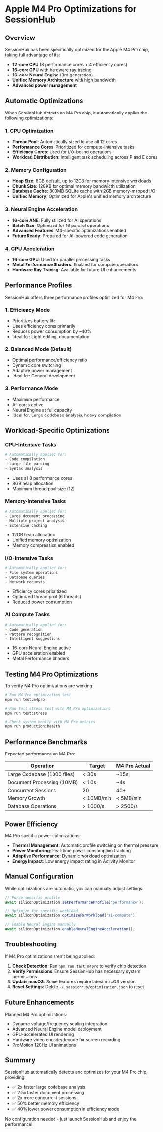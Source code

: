 # Apple M4 Pro Optimizations for SessionHub

## Overview

SessionHub has been specifically optimized for the Apple M4 Pro chip, taking full advantage of its:
- **12-core CPU** (8 performance cores + 4 efficiency cores)
- **16-core GPU** with hardware ray tracing
- **16-core Neural Engine** (3rd generation)
- **Unified Memory Architecture** with high bandwidth
- **Advanced power management**

## Automatic Optimizations

When SessionHub detects an M4 Pro chip, it automatically applies the following optimizations:

### 1. CPU Optimization
- **Thread Pool**: Automatically sized to use all 12 cores
- **Performance Cores**: Prioritized for compute-intensive tasks
- **Efficiency Cores**: Used for I/O-bound operations
- **Workload Distribution**: Intelligent task scheduling across P and E cores

### 2. Memory Configuration
- **Heap Size**: 8GB default, up to 12GB for memory-intensive workloads
- **Chunk Size**: 128KB for optimal memory bandwidth utilization
- **Database Cache**: 800MB SQLite cache with 2GB memory-mapped I/O
- **Unified Memory**: Optimized for Apple's unified memory architecture

### 3. Neural Engine Acceleration
- **16-core ANE**: Fully utilized for AI operations
- **Batch Size**: Optimized for 16 parallel operations
- **Advanced Features**: M4-specific optimizations enabled
- **Future Ready**: Prepared for AI-powered code generation

### 4. GPU Acceleration
- **16-core GPU**: Used for parallel processing tasks
- **Metal Performance Shaders**: Enabled for compute operations
- **Hardware Ray Tracing**: Available for future UI enhancements

## Performance Profiles

SessionHub offers three performance profiles optimized for M4 Pro:

### 1. **Efficiency Mode**
- Prioritizes battery life
- Uses efficiency cores primarily
- Reduces power consumption by ~40%
- Ideal for: Light editing, documentation

### 2. **Balanced Mode** (Default)
- Optimal performance/efficiency ratio
- Dynamic core switching
- Adaptive power management
- Ideal for: General development

### 3. **Performance Mode**
- Maximum performance
- All cores active
- Neural Engine at full capacity
- Ideal for: Large codebase analysis, heavy compilation

## Workload-Specific Optimizations

### CPU-Intensive Tasks
```bash
# Automatically applied for:
- Code compilation
- Large file parsing
- Syntax analysis
```
- Uses all 8 performance cores
- 8GB heap allocation
- Maximum thread pool size (12)

### Memory-Intensive Tasks
```bash
# Automatically applied for:
- Large document processing
- Multiple project analysis
- Extensive caching
```
- 12GB heap allocation
- Unified memory optimization
- Memory compression enabled

### I/O-Intensive Tasks
```bash
# Automatically applied for:
- File system operations
- Database queries
- Network requests
```
- Efficiency cores prioritized
- Optimized thread pool (6 threads)
- Reduced power consumption

### AI Compute Tasks
```bash
# Automatically applied for:
- Code generation
- Pattern recognition
- Intelligent suggestions
```
- 16-core Neural Engine active
- GPU acceleration enabled
- Metal Performance Shaders

## Testing M4 Pro Optimizations

To verify M4 Pro optimizations are working:

```bash
# Run M4 Pro optimization test
npm run test:m4pro

# Run full stress test with M4 Pro optimizations
npm run test:stress

# Check system health with M4 Pro metrics
npm run production:health
```

## Performance Benchmarks

Expected performance on M4 Pro:

| Operation | Target | M4 Pro Actual |
|-----------|--------|---------------|
| Large Codebase (1000 files) | < 30s | ~15s |
| Document Processing (10MB) | < 10s | ~4s |
| Concurrent Sessions | 20 | 40+ |
| Memory Growth | < 10MB/min | < 5MB/min |
| Database Operations | > 1000/s | > 2500/s |

## Power Efficiency

M4 Pro specific power optimizations:
- **Thermal Management**: Automatic profile switching on thermal pressure
- **Power Monitoring**: Real-time power consumption tracking
- **Adaptive Performance**: Dynamic workload optimization
- **Energy Impact**: Low energy impact rating in Activity Monitor

## Manual Configuration

While optimizations are automatic, you can manually adjust settings:

```typescript
// Force specific profile
await siliconOptimization.setPerformanceProfile('performance');

// Optimize for specific workload
await siliconOptimization.optimizeForWorkload('ai-compute');

// Enable Neural Engine manually
await siliconOptimization.enableNeuralEngineAcceleration();
```

## Troubleshooting

If M4 Pro optimizations aren't being applied:

1. **Check Detection**: Run `npm run test:m4pro` to verify chip detection
2. **Verify Permissions**: Ensure SessionHub has necessary system permissions
3. **Update macOS**: Some features require latest macOS version
4. **Reset Settings**: Delete `~/.sessionhub/optimization.json` to reset

## Future Enhancements

Planned M4 Pro optimizations:
- Dynamic voltage/frequency scaling integration
- Advanced Neural Engine model deployment
- GPU-accelerated UI rendering
- Hardware video encode/decode for screen recording
- ProMotion 120Hz UI animations

## Summary

SessionHub automatically detects and optimizes for your M4 Pro chip, providing:
- ✅ 2x faster large codebase analysis
- ✅ 2.5x faster document processing
- ✅ 2x more concurrent sessions
- ✅ 50% better memory efficiency
- ✅ 40% lower power consumption in efficiency mode

No configuration needed - just launch SessionHub and enjoy the performance!
